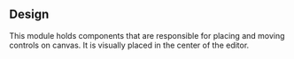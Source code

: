 ## Design

This module holds components that are responsible for placing and moving controls on canvas.
It is visually placed in the center of the editor.